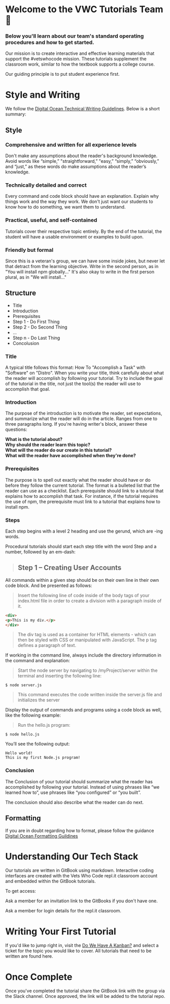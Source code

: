 # Welcome to the VWC Tutorials Team 👋

### Below you'll learn about our team's standard operating procedures and how to get started.

Our mission is to create interactive and effective learning materials that support the #vetswhocode mission. These tutorials supplement the classroom work, similar to how the textbook supports a college course.

Our guiding principle is to put student experience first.



# Style and Writing

We follow the [Digital Ocean Technical Writing Guidelines](https://www.digitalocean.com/community/tutorials/digitalocean-s-technical-writing-guidelines). Below is a short summary:

## Style

### Comprehensive and written for all experience levels

Don't make any assumptions about the reader's background knowledge. Avoid words like “simple,” "straightforward,” "easy,” “simply,” “obviously,” and “just,” as these words do make assumptions about the reader’s knowledge.

### Technically detailed and correct

Every command and code block should have an explanation. Explain why things work and the way they work. We don't just want our students to know how to do something, we want them to understand.


### Practical, useful, and self-contained

Tutorials cover their respective topic entirely. By the end of the tutorial, the student will have a usable environment or examples to build upon.


### Friendly but formal

Since this is a veteran's group, we can have some inside jokes, but never let that detract from the learning objective. Write in the second person, as in "You will install npm globally..." It's also okay to write in the first person plural, as in "We will install..."


## Structure

- Title
- Introduction
- Prerequisites
- Step 1 - Do First Thing
- Step 2 - Do Second Thing
- ...
- Step n - Do Last Thing
- Concolusion


### Title

A typical title follows this format: How To "Accomplish a Task" with "Software" on "Distro". When you write your title, think carefully about what the reader will accomplish by following your tutorial. Try to include the goal of the tutorial in the title, not just the tool(s) the reader will use to accomplish that goal.

### Introduction

The purpose of the introduction is to motivate the reader, set expectations, and summarize what the reader will do in the article. Ranges from one to three paragraphs long. If you're having writer's block, answer these questions:

__What is the tutorial about?__
</br>
__Why should the reader learn this topic?__
</br>
__What will the reader do our create in this tutorial?__
</br>
__What will the reader have accomplished when they're done?__

### Prerequisites

The purpose is to spell out exactly what the reader should have or do before they follow the current tutorial. The format is a bulleted list that the reader can use as a checklist. Each prerequisite should link to a tutorial that explains how to accomplish that task. For instance, if the tutorial requires the use of npm, the prerequisite must link to a tutorial that explains how to install npm.

### Steps

Each step begins with a level 2 heading and use the gerund, which are -ing words.

Procedural tutorials should start each step title with the word Step and a number, followed by an em-dash:

> ## Step 1 – Creating User Accounts


 
All commands within a given step should be on their own line in their own code block. And be presented as follows:

> Insert the following line of code inside of the body tags of your index.html file in order to create a division with a paragraph inside of it.

```html
<div>
<p>This is my div.</p>
</div>
```

> The div tag is used as a container for HTML elements - which can then be styled with CSS or manipulated with JavaScript. The p tag defines a paragraph of text.

If working in the command line, always include the directory information in the command and explanation:

> Start the node server by navigating to /myProject/server within the terminal and inserting the following line:

```
$ node server.js
```

> This command executes the code written inside the server.js file and initializes the server

Display the output of commands and programs using a code block as well, like the following example:

> Run the hello.js program:

```
$ node hello.js
```

You’ll see the following output:

```
Hello world!
This is my first Node.js program!
```

### Conclusion
The Conclusion of your tutorial should summarize what the reader has accomplished by following your tutorial. Instead of using phrases like “we learned how to”, use phrases like “you configured” or “you built”.

The conclusion should also describe what the reader can do next.


## Formatting

If you are in doubt regarding how to format, please follow the guidance [Digital Ocean Formatting Guildines](https://www.digitalocean.com/community/tutorials/digitalocean-s-technical-writing-guidelines#formatting)


# Understanding Our Tech Stack

Our tutorials are written in GitBook using markdown. Interactive coding interfaces are created with the Vets Who Code repl.it classroom account and embedded within the GitBook tutorials.

To get access:

Ask a member for an invitation link to the GitBooks if you don't have one.

Ask a member for login details for the repl.it classroom.


# Writing Your First Tutorial

If you'd like to jump right in, visit the [Do We Have A Kanban?](https://vetswhocode.io/) and select a ticket for the topic you would like to cover. All tutorials that need to be written are found here.


# Once Complete

Once you've completed the tutorial share the GitBook link with the group via the Slack channel. Once approved, the link will be added to the tutorial repo.
